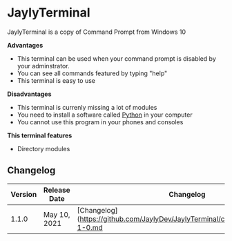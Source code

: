 # JaylyTerminal
JaylyTerminal is a copy of Command Prompt from Windows 10

**Advantages**
- This terminal can be used when your command prompt is disabled by your adminstrator.
- You can see all commands featured by typing "help"
- This terminal is easy to use

**Disadvantages**
- This terminal is currenly missing a lot of modules
- You need to install a software called [Python](https://www.python.org/downloads/release/python-394/) in your computer
- You cannot use this program in your phones and consoles

**This terminal features**
- Directory modules

## Changelog
Version | Release Date | Changelog
--- | --- | ---
1.1.0 | May 10, 2021 | [Changelog](https://github.com/JaylyDev/JaylyTerminal/changelogs/release_1-1-0.md
